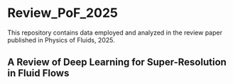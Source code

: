 # Review_PoF_2025

This repository contains data employed and analyzed in the review paper published in Physics of Fluids, 2025.

## A Review of Deep Learning for Super-Resolution in Fluid Flows
